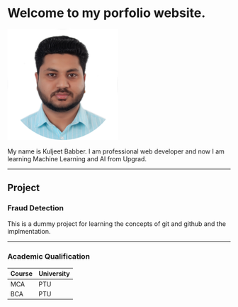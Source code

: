 # Welcome to my porfolio website.

<img src="assets/images/3-modified.png " width=250 >

My name is Kuljeet Babber. I am professional web developer and now I am learning Machine Learning and AI from Upgrad.

* * *

## Project
### Fraud Detection
This is a dummy project for learning the concepts of git and github and the implmentation.

* * *

### Academic Qualification

| Course        | University        |
|:--------------|:------------------|
| MCA           | PTU               |
| BCA           | PTU               |
